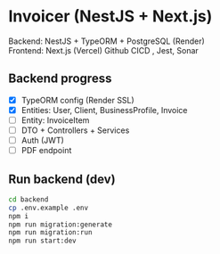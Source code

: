 # Invoicer (NestJS + Next.js)

Backend: NestJS + TypeORM + PostgreSQL (Render)  
Frontend: Next.js (Vercel)
Github CICD , Jest, Sonar

## Backend progress
- [x] TypeORM config (Render SSL)
- [x] Entities: User, Client, BusinessProfile, Invoice
- [ ] Entity: InvoiceItem
- [ ] DTO + Controllers + Services
- [ ] Auth (JWT)
- [ ] PDF endpoint

## Run backend (dev)
```bash
cd backend
cp .env.example .env
npm i
npm run migration:generate
npm run migration:run
npm run start:dev
